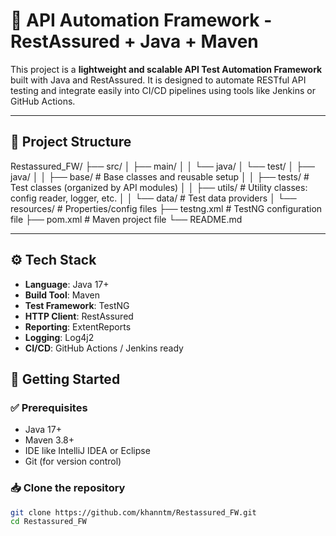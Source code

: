 # 🔧 API Automation Framework - RestAssured + Java + Maven

This project is a **lightweight and scalable API Test Automation Framework** built with Java and RestAssured. It is designed to automate RESTful API testing and integrate easily into CI/CD pipelines using tools like Jenkins or GitHub Actions.

---

## 📂 Project Structure

Restassured_FW/
├── src/
│ ├── main/
│ │ └── java/
│ └── test/
│ ├── java/
│ │ ├── base/ # Base classes and reusable setup
│ │ ├── tests/ # Test classes (organized by API modules)
│ │ ├── utils/ # Utility classes: config reader, logger, etc.
│ │ └── data/ # Test data providers
│ └── resources/ # Properties/config files
├── testng.xml # TestNG configuration file
├── pom.xml # Maven project file
└── README.md

---

## ⚙️ Tech Stack

- **Language**: Java 17+
- **Build Tool**: Maven
- **Test Framework**: TestNG
- **HTTP Client**: RestAssured
- **Reporting**: ExtentReports 
- **Logging**: Log4j2 
- **CI/CD**: GitHub Actions / Jenkins ready

## 🚀 Getting Started

### ✅ Prerequisites

- Java 17+
- Maven 3.8+
- IDE like IntelliJ IDEA or Eclipse
- Git (for version control)

### 📥 Clone the repository

```bash
git clone https://github.com/khanntm/Restassured_FW.git
cd Restassured_FW
